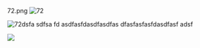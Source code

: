 72.png
![72](https://github.com/pechajobs/Kunzang-Monlam-Alignement/assets/156044565/74658b97-c82a-42f1-a70f-e20058696b0a)

![72dsfa sdfsa fd asdfasfdasdfasdfas dfasfasfasfdasdfasf adsf](https://github.com/pechajobs/Kunzang-Monlam-Alignement/assets/156044565/74658b97-c82a-42f1-a70f-e20058696b0a)

<img src="image/72.png" smalll="sdf sd sadf sadfas">
